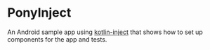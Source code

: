 # PonyInject

An Android sample app using [kotlin-inject](https://github.com/evant/kotlin-inject) that shows how
to set up components for the app and tests.